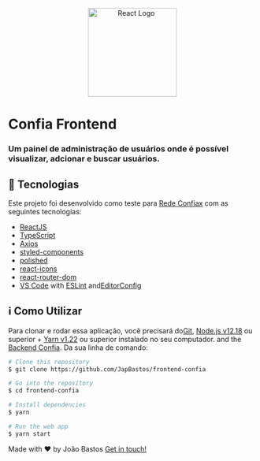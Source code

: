 <p align="center">
  <a href="https://pt-br.reactjs.org/" target="blank"><img src="https://upload.wikimedia.org/wikipedia/commons/thumb/a/a7/React-icon.svg/1200px-React-icon.svg.png" width="180" alt="React Logo" /></a>
</p>

# Confia Frontend

### Um painel de administração de usuários onde é possível visualizar, adcionar e buscar usuários.

## :rocket: Tecnologias

Este projeto foi desenvolvido como teste para [Rede Confiax](https://www.confiaxseguros.com.br/) com as seguintes tecnologias:

- [ReactJS](https://reactjs.org/)
- [TypeScript](https://www.typescriptlang.org/)
- [Axios](https://github.com/axios/axios)
- [styled-components](https://www.styled-components.com/)
- [polished](https://polished.js.org/)
- [react-icons](https://github.com/react-icons/react-icons)
- [react-router-dom](https://reactrouter.com/web/guides/quick-start)
- [VS Code][vc] with [ESLint][vceslint] and[EditorConfig][vceditconfig]

## :information_source: Como Utilizar

Para clonar e rodar essa aplicação, você precisará do[Git](https://git-scm.com), [Node.js v12.18][nodejs] ou superior + [Yarn v1.22][yarn] ou superior instalado no seu computador. and the [Backend Confia](https://github.com/JapBastos/backend-confia). Da sua linha de comando:

```bash
# Clone this repository
$ git clone https://github.com/JapBastos/frontend-confia

# Go into the repository
$ cd frontend-confia

# Install dependencies
$ yarn

# Run the web app
$ yarn start
```

Made with ♥ by João Bastos [Get in touch!](https://www.linkedin.com/in/japbastos/)

[nodejs]: https://nodejs.org/
[yarn]: https://yarnpkg.com/
[vc]: https://code.visualstudio.com/
[vceditconfig]: https://marketplace.visualstudio.com/items?itemName=EditorConfig.EditorConfig
[vceslint]: https://marketplace.visualstudio.com/items?itemName=dbaeumer.vscode-eslint
